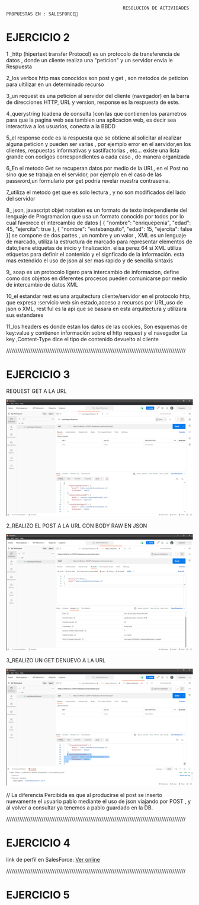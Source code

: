                                                 RESOLUCION DE ACTIVIDADES PROPUESTAS EN : SALESFORCE🚀

# EJERCICIO 2

1 \_http (hipertext transfer Protocol) es un protocolo de transferencia de datos , donde un cliente realiza una "peticion" y un servidor envia le Respuesta

2_los verbos http mas conocidos son post y get , son metodos de peticion para ultilizar en un determinado recurso

3_un request es una peticion al servidor del cliente (navegador) en la barra de direcciones HTTP, URL y version, response es la respuesta de este.

4_querystring (cadena de consulta )con las que contienen los parametros para que la pagina web sea tambien una aplicacion web, es decir sea interactiva a los usuarios, conecta a la BBDD

5_el response code es la respuesta que se obtiene al solicitar al realizar alguna peticion y pueden ser varias , por ejemplo error en el servidor,en los clientes, respuestas informativas y sastifactorias , etc... existe una lista grande con codigos correspondientes a cada caso , de manera organizada

6_En el metodo Get se recuperan datos por medio de la URL, en el Post no sino que se trabaja en el servidor, por ejemplo en el caso de las password,un formulario por get podría revelar nuestra contrasenia.

7_utiliza el metodo get que es solo lectura , y no son modificados del lado del servidor

8\_ json, javascript objet notation es un formato de texto independiente del lenguaje de Programacion que usa un formato conocido por todos por lo cual favorece el intercambio de datos
[ { "nombre": "enriquepenia", "edad": 45, "ejercita": true },
{ "nombre": "estebanquito", "edad": 15, "ejercita": false }]
se compone de dos partes , un nombre y un valor ,
XML es un lenguaje de marcado, utiliza la estructura de marcado para representar elementos de dato,tiene etiquetas de inicio y finalización.
<persona><nombre>elisa perez</Nombre>
<edad>64</edad>
<ejercita>si</ejercita></persona>
XML utiliza etiquetas para definir el contenido y el signficado de la información.
esta mas extendido el uso de json al ser mas rapido y de sencilla sintaxis

9\_ soap es un protocolo ligero para intercambio de informacion, define como dos objetos en diferentes procesos pueden comunicarse por medio de intercambio de datos XML

10_el estandar rest es una arquitectura cliente/servidor en el protocolo http, que expresa :servicio web sin estado,acceso a recursos por URL,uso de json o XML, rest ful es la api que se basara en esta arquitectura y utilizara sus estandares

11_los headers es donde estan los datos de las cookies, Son esquemas de key:value y contienen información sobre el http request y el navegador
La key ,Content-Type dice el tipo de contenido devuelto al cliente

////////////////////////////////////////////////////////////////////////////////////////////////

# EJERCICIO 3

REQUEST GET A LA URL

![Image text](https://github.com/DavidLuques/SalesForce_test/blob/main/images/img_1.png)

2_REALIZO EL POST A LA URL CON BODY RAW EN JSON

![Image text](https://github.com/DavidLuques/SalesForce_test/blob/main/images/img_2.png)

3_REALIZO UN GET DENUEVO A LA URL

![Image text](https://github.com/DavidLuques/SalesForce_test/blob/main/images/img_3.png)

// La diferencia Percibida es que al producirse el post se inserto nuevamente el usuario pablo mediante el uso de json viajando por POST , y al volver a consultar ya tenemos a pablo guardado en la DB.


////////////////////////////////////////////////////////////////////////////////////////////////

# EJERCICIO 4
link de perfil en SalesForce:
<a href="https://trailblazer.me/id/daluques" class="btn btn-suces" target="_blank">Ver online</a>

////////////////////////////////////////////////////////////////////////////////////////////////

# EJERCICIO 5



